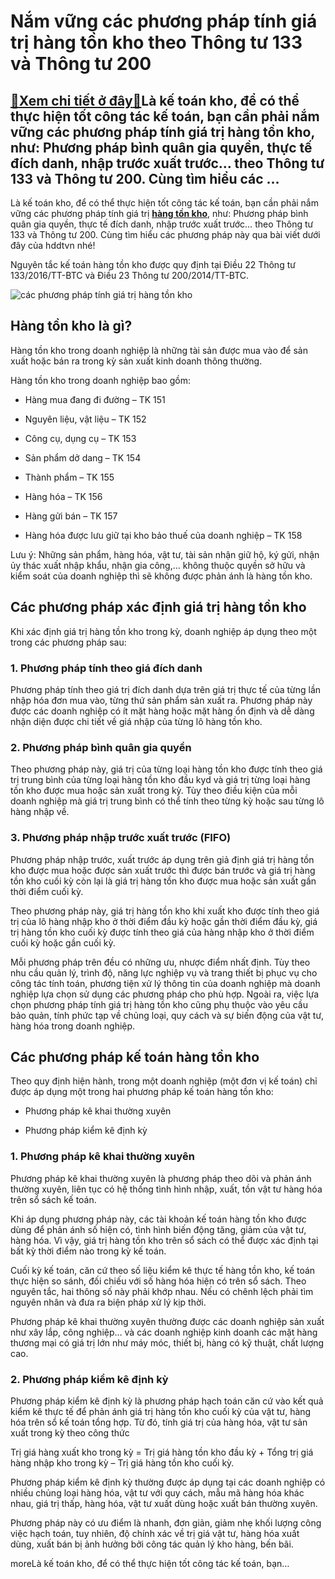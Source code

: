 Nắm vững các phương pháp tính giá trị hàng tồn kho theo Thông tư 133 và Thông tư 200
====================================================================================

[:gift:Xem chi tiết ở đây:gift:](https://hddtvn.com/nam-vung-cac-phuong-phap-tinh-gia-tri-hang-ton-kho-theo-thong-tu-133-va-thong-tu-200/)Là kế toán kho, để có thể thực hiện tốt công tác kế toán, bạn cần phải nắm vững các phương pháp tính giá trị hàng tồn kho, như: Phương pháp bình quân gia quyền, thực tế đích danh, nhập trước xuất trước… theo Thông tư 133 và Thông tư 200. Cùng tìm hiểu các …
-----------------------------------------------------------------------------------------------------------------------------------------------------------------------------------------------------------------------------------------------------------------

Là kế toán kho, để có thể thực hiện tốt công tác kế toán, bạn cần phải nắm vững các phương pháp tính giá trị **[hàng tồn kho](#)**, như: Phương pháp bình quân gia quyền, thực tế đích danh, nhập trước xuất trước… theo Thông tư 133 và Thông tư 200. Cùng tìm hiểu các phương pháp này qua bài viết dưới đây của hddtvn nhé!


Nguyên tắc kế toán hàng tồn kho được quy định tại Điều 22 Thông tư 133/2016/TT-BTC và Điều 23 Thông tư 200/2014/TT-BTC.


![các phương pháp tính giá trị hàng tồn kho](https://hddtvn.com/wp-content/uploads/2021/01/htk.jpg)


Hàng tồn kho là gì?
-------------------


Hàng tồn kho trong doanh nghiệp là những tài sản được mua vào để sản xuất hoặc bán ra trong kỳ sản xuất kinh doanh thông thường.


Hàng tồn kho trong doanh nghiệp bao gồm:




* Hàng mua đang đi đường – TK 151

* Nguyên liệu, vật liệu – TK 152

* Công cụ, dụng cụ – TK 153

* Sản phẩm dở dang – TK 154

* Thành phẩm – TK 155

* Hàng hóa – TK 156

* Hàng gửi bán – TK 157

* Hàng hóa được lưu giữ tại kho bảo thuế của doanh nghiệp – TK 158



Lưu ý: Những sản phẩm, hàng hóa, vật tư, tài sản nhận giữ hộ, ký gửi, nhận ủy thác xuất nhập khẩu, nhận gia công,… không thuộc quyền sở hữu và kiểm soát của doanh nghiệp thì sẽ không được phản ánh là hàng tồn kho.


Các phương pháp xác định giá trị hàng tồn kho
---------------------------------------------


Khi xác định giá trị hàng tồn kho trong kỳ, doanh nghiệp áp dụng theo một trong các phương pháp sau:


### 1. Phương pháp tính theo giá đích danh


Phương pháp tính theo giá trị đích danh dựa trên giá trị thực tế của từng lần nhập hóa đơn mua vào, từng thứ sản phẩm sản xuất ra. Phương pháp này được các doanh nghiệp có ít mặt hàng hoặc mặt hàng ổn định và dễ dàng nhận diện được chi tiết về giá nhập của từng lô hàng tồn kho.


### 2. Phương pháp bình quân gia quyền


Theo phương pháp này, giá trị của từng loại hàng tồn kho được tính theo giá trị trung bình của từng loại hàng tồn kho đầu kyd và giá trị từng loại hàng tồn kho được mua hoặc sản xuất trong kỳ. Tùy theo điều kiện của mỗi doanh nghiệp mà giá trị trung bình có thể tính theo từng kỳ hoặc sau từng lô hàng nhập về.


### 3. Phương pháp nhập trước xuất trước (FIFO)


Phương pháp nhập trước, xuất trước áp dụng trên giả định giá trị hàng tồn kho được mua hoặc được sản xuất trước thì được bán trước và giá trị hàng tồn kho cuối kỳ còn lại là giá trị hàng tồn kho được mua hoặc sản xuất gần thời điểm cuối kỳ.


Theo phương pháp này, giá trị hàng tồn kho khi xuất kho được tính theo giá trị của lô hàng nhập kho ở thời điểm đầu kỳ hoặc gần thời điểm đầu kỳ, giá trị hàng tồn kho cuối kỳ được tính theo giá của hàng nhập kho ở thời điểm cuối kỳ hoặc gần cuối kỳ.


Mỗi phương pháp trên đều có những ưu, nhược điểm nhất định. Tùy theo nhu cầu quản lý, trình độ, năng lực nghiệp vụ và trang thiết bị phục vụ cho công tác tính toán, phương tiện xử lý thông tin của doanh nghiệp mà doanh nghiệp lựa chọn sử dụng các phương pháp cho phù hợp. Ngoài ra, việc lựa chọn phương pháp tính giá trị hàng tồn kho cũng phụ thuộc vào yêu cầu bảo quản, tính phức tạp về chủng loại, quy cách và sự biến động của vật tư, hàng hóa trong doanh nghiệp.


Các phương pháp kế toán hàng tồn kho
------------------------------------


Theo quy định hiện hành, trong một doanh nghiệp (một đơn vị kế toán) chỉ được áp dụng một trong hai phương pháp kế toán hàng tồn kho:




* Phương pháp kê khai thường xuyên

* Phương pháp kiểm kê định kỳ



### 1. Phương pháp kê khai thường xuyên


Phương pháp kê khai thường xuyên là phương pháp theo dõi và phản ánh thường xuyên, liên tục có hệ thống tình hình nhập, xuất, tồn vật tư hàng hóa trên sổ sách kế toán.


Khi áp dụng phương pháp này, các tài khoản kế toán hàng tồn kho được dùng để phản ánh số hiện có, tình hình biến động tăng, giảm của vật tư, hàng hóa. Vì vậy, giá trị hàng tồn kho trên sổ sách có thể được xác định tại bất kỳ thời điểm nào trong kỳ kế toán.


Cuối kỳ kế toán, căn cứ theo số liệu kiểm kê thực tế hàng tồn kho, kế toán thực hiện so sánh, đối chiếu với số hàng hóa hiện có trên sổ sách. Theo nguyên tắc, hai thông số này phải khớp nhau. Nếu có chênh lệch phải tìm nguyên nhân và đưa ra biện pháp xử lý kịp thời.


Phương pháp kê khai thường xuyên thường được các doanh nghiệp sản xuất như xây lắp, công nghiệp… và các doanh nghiệp kinh doanh các mặt hàng thương mại có giá trị lớn như máy móc, thiết bị, hàng có kỹ thuật, chất lượng cao.


### 2. Phương pháp kiểm kê định kỳ


Phương pháp kiểm kê định kỳ là phương pháp hạch toán căn cứ vào kết quả kiểm kê thực tế để phản ánh giá trị hàng tồn kho cuối kỳ của vật tư, hàng hóa trên sổ kế toán tổng hợp. Từ đó, tính giá trị của hàng hóa, vật tư sản xuất trong kỳ theo công thức


Trị giá hàng xuất kho trong kỳ = Trị giá hàng tồn kho đầu kỳ + Tổng trị giá hàng nhập kho trong kỳ – Trị giá hàng tồn kho cuối kỳ.


Phương pháp kiểm kê định kỳ thường được áp dụng tại các doanh nghiệp có nhiều chủng loại hàng hóa, vật tư với quy cách, mẫu mã hàng hóa khác nhau, giá trị thấp, hàng hóa, vật tư xuất dùng hoặc xuất bán thường xuyên.


Phương pháp này có ưu điểm là nhanh, đơn giản, giảm nhẹ khối lượng công việc hạch toán, tuy nhiên, độ chính xác về trị giá vật tư, hàng hóa xuất dùng, xuất bán bị ảnh hưởng bởi công tác quản lý kho hàng, bến bãi.



moreLà kế toán kho, để có thể thực hiện tốt công tác kế toán, bạn…

